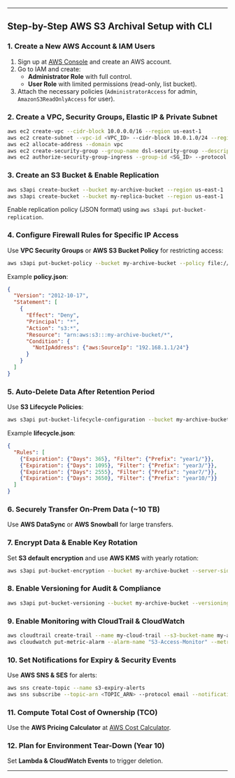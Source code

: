 
---

## **Step-by-Step AWS S3 Archival Setup with CLI**
### **1. Create a New AWS Account & IAM Users**
1. Sign up at [AWS Console](https://aws.amazon.com) and create an AWS account.
2. Go to IAM and create:
   - **Administrator Role** with full control.
   - **User Role** with limited permissions (read-only, list bucket).
3. Attach the necessary policies (`AdministratorAccess` for admin, `AmazonS3ReadOnlyAccess` for user).

### **2. Create a VPC, Security Groups, Elastic IP & Private Subnet**
```bash
aws ec2 create-vpc --cidr-block 10.0.0.0/16 --region us-east-1
aws ec2 create-subnet --vpc-id <VPC_ID> --cidr-block 10.0.1.0/24 --region us-east-1
aws ec2 allocate-address --domain vpc
aws ec2 create-security-group --group-name dsl-security-group --description "Your security group description here" --vpc-id <VPC_ID>
aws ec2 authorize-security-group-ingress --group-id <SG_ID> --protocol tcp --port 22 --cidr YOUR_IP/32
```

### **3. Create an S3 Bucket & Enable Replication**
```bash
aws s3api create-bucket --bucket my-archive-bucket --region us-east-1
aws s3api create-bucket --bucket my-replica-bucket --region us-east-1
```
Enable replication policy (JSON format) using `aws s3api put-bucket-replication`.

### **4. Configure Firewall Rules for Specific IP Access**
Use **VPC Security Groups** or **AWS S3 Bucket Policy** for restricting access:
```bash
aws s3api put-bucket-policy --bucket my-archive-bucket --policy file://policy.json
```
Example **policy.json**:
```json
{
  "Version": "2012-10-17",
  "Statement": [
    {
      "Effect": "Deny",
      "Principal": "*",
      "Action": "s3:*",
      "Resource": "arn:aws:s3:::my-archive-bucket/*",
      "Condition": {
        "NotIpAddress": {"aws:SourceIp": "192.168.1.1/24"}
      }
    }
  ]
}
```

### **5. Auto-Delete Data After Retention Period**
Use **S3 Lifecycle Policies**:
```bash
aws s3api put-bucket-lifecycle-configuration --bucket my-archive-bucket --lifecycle-configuration file://lifecycle.json
```
Example **lifecycle.json**:
```json
{
  "Rules": [
    {"Expiration": {"Days": 365}, "Filter": {"Prefix": "year1/"}},
    {"Expiration": {"Days": 1095}, "Filter": {"Prefix": "year3/"}},
    {"Expiration": {"Days": 2555}, "Filter": {"Prefix": "year7/"}},
    {"Expiration": {"Days": 3650}, "Filter": {"Prefix": "year10/"}}
  ]
}
```

### **6. Securely Transfer On-Prem Data (~10 TB)**
Use **AWS DataSync** or **AWS Snowball** for large transfers.

### **7. Encrypt Data & Enable Key Rotation**
Set **S3 default encryption** and use **AWS KMS** with yearly rotation:
```bash
aws s3api put-bucket-encryption --bucket my-archive-bucket --server-side-encryption-configuration file://encryption.json
```

### **8. Enable Versioning for Audit & Compliance**
```bash
aws s3api put-bucket-versioning --bucket my-archive-bucket --versioning-configuration Status=Enabled
```

### **9. Enable Monitoring with CloudTrail & CloudWatch**
```bash
aws cloudtrail create-trail --name my-cloud-trail --s3-bucket-name my-archive-bucket
aws cloudwatch put-metric-alarm --alarm-name "S3-Access-Monitor" --metric-name "GetObjectRequests"
```

### **10. Set Notifications for Expiry & Security Events**
Use **AWS SNS & SES** for alerts:
```bash
aws sns create-topic --name s3-expiry-alerts
aws sns subscribe --topic-arn <TOPIC_ARN> --protocol email --notification-endpoint admin@company.com
```

### **11. Compute Total Cost of Ownership (TCO)**
Use the **AWS Pricing Calculator** at [AWS Cost Calculator](https://calculator.aws).

### **12. Plan for Environment Tear-Down (Year 10)**
Set **Lambda & CloudWatch Events** to trigger deletion.

---


